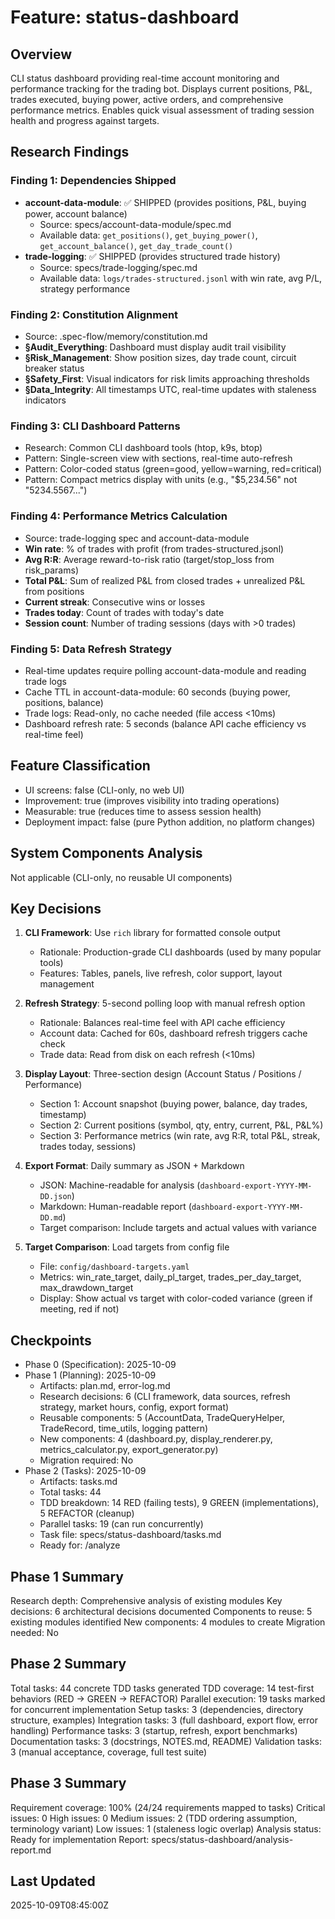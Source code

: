 # Feature: status-dashboard

## Overview
CLI status dashboard providing real-time account monitoring and performance tracking for the trading bot. Displays current positions, P&L, trades executed, buying power, active orders, and comprehensive performance metrics. Enables quick visual assessment of trading session health and progress against targets.

## Research Findings

### Finding 1: Dependencies Shipped
- **account-data-module**: ✅ SHIPPED (provides positions, P&L, buying power, account balance)
  - Source: specs/account-data-module/spec.md
  - Available data: `get_positions()`, `get_buying_power()`, `get_account_balance()`, `get_day_trade_count()`
- **trade-logging**: ✅ SHIPPED (provides structured trade history)
  - Source: specs/trade-logging/spec.md
  - Available data: `logs/trades-structured.jsonl` with win rate, avg P/L, strategy performance

### Finding 2: Constitution Alignment
- Source: .spec-flow/memory/constitution.md
- **§Audit_Everything**: Dashboard must display audit trail visibility
- **§Risk_Management**: Show position sizes, day trade count, circuit breaker status
- **§Safety_First**: Visual indicators for risk limits approaching thresholds
- **§Data_Integrity**: All timestamps UTC, real-time updates with staleness indicators

### Finding 3: CLI Dashboard Patterns
- Research: Common CLI dashboard tools (htop, k9s, btop)
- Pattern: Single-screen view with sections, real-time auto-refresh
- Pattern: Color-coded status (green=good, yellow=warning, red=critical)
- Pattern: Compact metrics display with units (e.g., "$5,234.56" not "5234.5567...")

### Finding 4: Performance Metrics Calculation
- Source: trade-logging spec and account-data-module
- **Win rate**: % of trades with profit (from trades-structured.jsonl)
- **Avg R:R**: Average reward-to-risk ratio (target/stop_loss from risk_params)
- **Total P&L**: Sum of realized P&L from closed trades + unrealized P&L from positions
- **Current streak**: Consecutive wins or losses
- **Trades today**: Count of trades with today's date
- **Session count**: Number of trading sessions (days with >0 trades)

### Finding 5: Data Refresh Strategy
- Real-time updates require polling account-data-module and reading trade logs
- Cache TTL in account-data-module: 60 seconds (buying power, positions, balance)
- Trade logs: Read-only, no cache needed (file access <10ms)
- Dashboard refresh rate: 5 seconds (balance API cache efficiency vs real-time feel)

## Feature Classification
- UI screens: false (CLI-only, no web UI)
- Improvement: true (improves visibility into trading operations)
- Measurable: true (reduces time to assess session health)
- Deployment impact: false (pure Python addition, no platform changes)

## System Components Analysis
Not applicable (CLI-only, no reusable UI components)

## Key Decisions

1. **CLI Framework**: Use `rich` library for formatted console output
   - Rationale: Production-grade CLI dashboards (used by many popular tools)
   - Features: Tables, panels, live refresh, color support, layout management

2. **Refresh Strategy**: 5-second polling loop with manual refresh option
   - Rationale: Balances real-time feel with API cache efficiency
   - Account data: Cached for 60s, dashboard refresh triggers cache check
   - Trade data: Read from disk on each refresh (<10ms)

3. **Display Layout**: Three-section design (Account Status / Positions / Performance)
   - Section 1: Account snapshot (buying power, balance, day trades, timestamp)
   - Section 2: Current positions (symbol, qty, entry, current, P&L, P&L%)
   - Section 3: Performance metrics (win rate, avg R:R, total P&L, streak, trades today, sessions)

4. **Export Format**: Daily summary as JSON + Markdown
   - JSON: Machine-readable for analysis (`dashboard-export-YYYY-MM-DD.json`)
   - Markdown: Human-readable report (`dashboard-export-YYYY-MM-DD.md`)
   - Target comparison: Include targets and actual values with variance

5. **Target Comparison**: Load targets from config file
   - File: `config/dashboard-targets.yaml`
   - Metrics: win_rate_target, daily_pl_target, trades_per_day_target, max_drawdown_target
   - Display: Show actual vs target with color-coded variance (green if meeting, red if not)

## Checkpoints
- Phase 0 (Specification): 2025-10-09
- Phase 1 (Planning): 2025-10-09
  - Artifacts: plan.md, error-log.md
  - Research decisions: 6 (CLI framework, data sources, refresh strategy, market hours, config, export format)
  - Reusable components: 5 (AccountData, TradeQueryHelper, TradeRecord, time_utils, logging pattern)
  - New components: 4 (dashboard.py, display_renderer.py, metrics_calculator.py, export_generator.py)
  - Migration required: No
- Phase 2 (Tasks): 2025-10-09
  - Artifacts: tasks.md
  - Total tasks: 44
  - TDD breakdown: 14 RED (failing tests), 9 GREEN (implementations), 5 REFACTOR (cleanup)
  - Parallel tasks: 19 (can run concurrently)
  - Task file: specs/status-dashboard/tasks.md
  - Ready for: /analyze

## Phase 1 Summary
Research depth: Comprehensive analysis of existing modules
Key decisions: 6 architectural decisions documented
Components to reuse: 5 existing modules identified
New components: 4 modules to create
Migration needed: No

## Phase 2 Summary
Total tasks: 44 concrete TDD tasks generated
TDD coverage: 14 test-first behaviors (RED → GREEN → REFACTOR)
Parallel execution: 19 tasks marked for concurrent implementation
Setup tasks: 3 (dependencies, directory structure, examples)
Integration tasks: 3 (full dashboard, export flow, error handling)
Performance tasks: 3 (startup, refresh, export benchmarks)
Documentation tasks: 3 (docstrings, NOTES.md, README)
Validation tasks: 3 (manual acceptance, coverage, full test suite)

## Phase 3 Summary
Requirement coverage: 100% (24/24 requirements mapped to tasks)
Critical issues: 0
High issues: 0
Medium issues: 2 (TDD ordering assumption, terminology variant)
Low issues: 1 (staleness logic overlap)
Analysis status: Ready for implementation
Report: specs/status-dashboard/analysis-report.md

## Last Updated
2025-10-09T08:45:00Z
